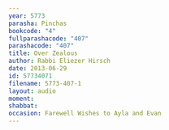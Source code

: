 ```yaml
---
year: 5773
parasha: Pinchas
bookcode: "4"
fullparashacode: "407"
parashacode: "407"
title: Over Zealous
author: Rabbi Eliezer Hirsch
date: 2013-06-29
id: 57734071
filename: 5773-407-1
layout: audio
moment: 
shabbat: 
occasion: Farewell Wishes to Ayla and Evan
---
```

